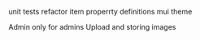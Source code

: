 unit tests
refactor item properrty definitions
mui theme


Admin only for admins
Upload and storing images